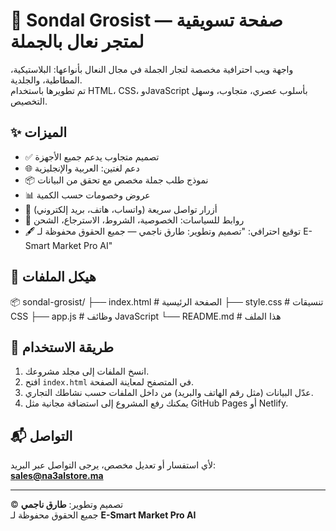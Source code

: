 # 🥿 Sondal Grosist — صفحة تسويقية لمتجر نعال بالجملة

واجهة ويب احترافية مخصصة لتجار الجملة في مجال النعال بأنواعها: البلاستيكية، المطاطية، والجلدية.  
تم تطويرها باستخدام HTML، CSS، وJavaScript بأسلوب عصري، متجاوب، وسهل التخصيص.

## ✨ الميزات

- ✅ تصميم متجاوب يدعم جميع الأجهزة
- 🌐 دعم لغتين: العربية والإنجليزية
- 📦 نموذج طلب جملة مخصص مع تحقق من البيانات
- 📊 عروض وخصومات حسب الكمية
- 📱 أزرار تواصل سريعة (واتساب، هاتف، بريد إلكتروني)
- 🔗 روابط للسياسات: الخصوصية، الشروط، الاسترجاع، الشحن
- 🖋️ توقيع احترافي: "تصميم وتطوير: طارق ناجمي — جميع الحقوق محفوظة لـ E-Smart Market Pro AI"

## 📁 هيكل الملفات
📦 sondal-grosist/ ├── index.html # الصفحة الرئيسية ├── style.css # تنسيقات CSS ├── app.js # وظائف JavaScript └── README.md # هذا الملف

## 🚀 طريقة الاستخدام

1. انسخ الملفات إلى مجلد مشروعك.
2. افتح `index.html` في المتصفح لمعاينة الصفحة.
3. عدّل البيانات (مثل رقم الهاتف والبريد) من داخل الملفات حسب نشاطك التجاري.
4. يمكنك رفع المشروع إلى استضافة مجانية مثل GitHub Pages أو Netlify.

## 📬 التواصل

لأي استفسار أو تعديل مخصص، يرجى التواصل عبر البريد:  
**sales@na3alstore.ma**

---

© تصميم وتطوير: **طارق ناجمي**  
جميع الحقوق محفوظة لـ **E-Smart Market Pro AI**
